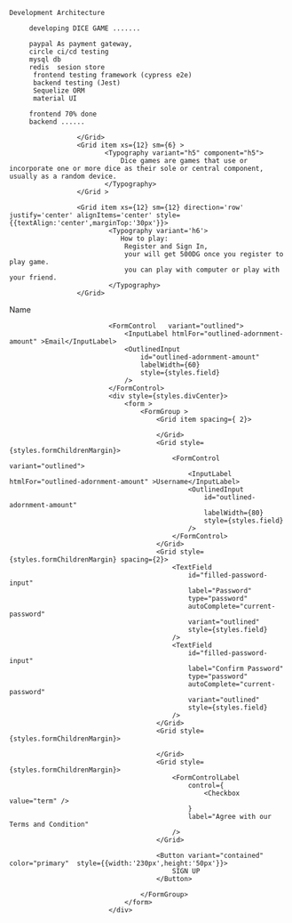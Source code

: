    
    Development Architecture 
    
         developing DICE GAME .......
        
         paypal As payment gateway,
         circle ci/cd testing
         mysql db
         redis  sesion store
          frontend testing framework (cypress e2e)
          backend testing (Jest)
          Sequelize ORM
          material UI 
         
         frontend 70% done 
         backend ......
    
   
 
  <Grid item xs={12} sm={4} >
                            <Avatar variant="square" alt="dice" src={diceImage} style={styles.image}  className='frontImage' />
 
                     </Grid>
                     <Grid item xs={12} sm={6} >
                            <Typography variant="h5" component="h5">
                                Dice games are games that use or incorporate one or more dice as their sole or central component, usually as a random device.
                            </Typography>
                     </Grid >
 
                     <Grid item xs={12} sm={12} direction='row'  justify='center' alignItems='center' style={{textAlign:'center',marginTop:'30px'}}>
                             <Typography variant='h6'>
                                How to play:
                                 Register and Sign In,
                                 your will get 500DG once you register to play game.
                                 you can play with computer or play with your friend.
                             </Typography>
                     </Grid>

 
 
 
  <FormControl   variant="outlined">
                                 <InputLabel htmlFor="outlined-adornment-amount" >Name</InputLabel>
                                 <OutlinedInput
                                     id="outlined-adornment-amount"
                                     labelWidth={60}
                                     style={styles.field}
                                 />
                             </FormControl>
 
                             <FormControl   variant="outlined">
                                 <InputLabel htmlFor="outlined-adornment-amount" >Email</InputLabel>
                                 <OutlinedInput
                                     id="outlined-adornment-amount"
                                     labelWidth={60}
                                     style={styles.field}
                                 />
                             </FormControl>
                             <div style={styles.divCenter}>
                                 <form >
                                     <FormGroup >
                                         <Grid item spacing={ 2}>
                                            
                                         </Grid>
                                         <Grid style={styles.formChildrenMargin}>
                                             <FormControl   variant="outlined">
                                                 <InputLabel htmlFor="outlined-adornment-amount" >Username</InputLabel>
                                                 <OutlinedInput
                                                     id="outlined-adornment-amount"
                                                     labelWidth={80}
                                                     style={styles.field}
                                                 />
                                             </FormControl>
                                         </Grid>
                                         <Grid style={styles.formChildrenMargin} spacing={2}>
                                             <TextField
                                                 id="filled-password-input"
                                                 label="Password"
                                                 type="password"
                                                 autoComplete="current-password"
                                                 variant="outlined"
                                                 style={styles.field}
                                             />
                                             <TextField
                                                 id="filled-password-input"
                                                 label="Confirm Password"
                                                 type="password"
                                                 autoComplete="current-password"
                                                 variant="outlined"
                                                 style={styles.field}
                                             />
                                         </Grid>
                                         <Grid style={styles.formChildrenMargin}>
 
                                         </Grid>
                                         <Grid style={styles.formChildrenMargin}>
                                             <FormControlLabel
                                                 control={
                                                     <Checkbox value="term" />
                                                 }
                                                 label="Agree with our Terms and Condition"
                                             />
                                         </Grid>
 
                                         <Button variant="contained" color="primary"  style={{width:'230px',height:'50px'}}>
                                             SIGN UP
                                         </Button>
 
                                     </FormGroup>
                                 </form>
                             </div>

 
 
    
                           